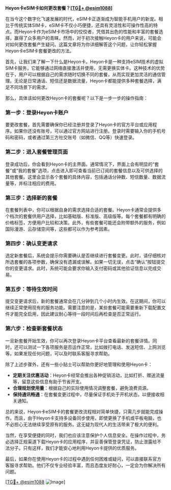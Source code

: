 **Heyon卡eSIM卡如何更改套餐？[[TG💪+ @esim1088](https://t.me/s/esim1088)]**

在当今这个数字化飞速发展的时代，eSIM卡正逐渐成为智能手机用户的新宠。相比于传统实体SIM卡，eSIM卡不仅小巧便捷，还具有灵活性和可操作性高的特点。而Heyon卡作为eSIM卡市场中的佼佼者，凭借其出色的性能和丰富的套餐选择，赢得了众多用户的青睐。然而，对于初次接触Heyon卡的用户来说，可能会对如何更改套餐产生疑问。这篇文章将为你详细解答这个问题，让你轻松掌握Heyon卡eSIM卡套餐更改的方法。

首先，让我们来了解一下什么是Heyon卡。Heyon卡是一种支持eSIM技术的虚拟SIM卡服务，它能够通过网络直接激活并使用，无需更换实体卡。这种技术的优势在于，用户可以根据自己的需求随时切换不同的套餐，从而实现更加灵活的通信管理。无论是日常通话、短信还是数据流量，Heyon卡都能提供多种套餐选择，满足不同场景下的需求。

那么，具体该如何更改Heyon卡的套餐呢？以下是一步一步的操作指南：

### 第一步：登录Heyon卡账户

要更改套餐，首先需要确保你已经注册并登录了Heyon卡的官方平台或应用程序。如果你还没有账号，可以通过官方网站进行注册。登录时需要输入你的手机号码和密码，或者通过第三方社交账号（如微信、QQ等）快速登录。

### 第二步：进入套餐管理页面

登录成功后，你会看到Heyon卡的主界面。通常情况下，界面上会有明显的“套餐”或“我的套餐”选项，点击进入即可查看当前已订阅的套餐信息以及可供选择的其他套餐。这里会显示各个套餐的具体内容，包括通话分钟数、短信数量、数据流量等，并标注相应的费用。

### 第三步：选择新的套餐

在套餐列表中，你可以根据自身的需求选择合适的套餐。Heyon卡通常会提供多个档次的套餐供用户选择，比如基础版、标准版、高级版等。每个套餐都有明确的价格标签，方便用户比较和决策。此外，有些套餐可能还会附带额外的服务，例如国际漫游、云存储空间等，这些都可以作为参考因素。

### 第四步：确认变更请求

选定新套餐后，系统会提示你需要确认是否继续进行套餐变更。此时，请仔细核对所选套餐的各项参数，确保没有遗漏或误解。如果一切无误，点击“确认”按钮提交你的变更请求。此时，系统可能会要求你输入支付密码或其他验证信息以完成交易。

### 第五步：等待生效时间

提交变更请求后，新的套餐通常会在几分钟到几个小时内生效。在这期间，你可以继续正常使用现有的服务功能。需要注意的是，某些套餐可能需要重新下载配置文件才能完全启用，因此建议耐心等待一段时间后再检查是否正常运行。

### 第六步：检查新套餐状态

一旦新套餐开始生效，你可以再次登录Heyon卡平台查看最新的套餐详情。同时，还可以测试一下各项服务是否运作正常，比如拨打电话、发送短信、上网浏览等。如果发现任何问题，可以及时联系客服寻求帮助。

除了上述步骤外，还有一些小贴士可以帮助你更好地管理和使用Heyon卡：

- **定期关注优惠活动**：Heyon卡经常会推出各种促销活动，比如打折、赠送流量等，留意这些信息有助于节省开支。
- **合理规划使用量**：根据自己的实际使用情况调整套餐，避免浪费资源。
- **保持通讯畅通**：在套餐变更过程中，尽量保证手机处于开机状态，以便接收相关通知。

总的来说，Heyon卡eSIM卡的套餐更改流程相对简单快捷，只需几步就能完成操作。而且，由于Heyon卡支持多设备同步使用，即使更换了手机或平板电脑，也不必担心无法继续享受原有的服务。这无疑为现代人的生活带来了极大的便利。

当然，在享受便捷的同时，我们也应该注意保护个人信息安全。在操作过程中，务必选择正规渠道下载Heyon卡的应用程序，并妥善保管登录凭证，防止泄露给不法分子。只有这样，我们才能安心地利用Heyon卡提供的优质服务。

最后，如果你在使用Heyon卡的过程中遇到任何困难或疑问，可以直接联系官方客服寻求帮助。他们不仅专业经验丰富，而且态度友好耐心，一定会为你解决所有问题。

[[TG💪+ @esim1088](https://t.me/s/esim1088) ![Image](https://i.postimg.cc/4NQfJmqS/Snipaste-2025-05-13-00-14-12.png)]